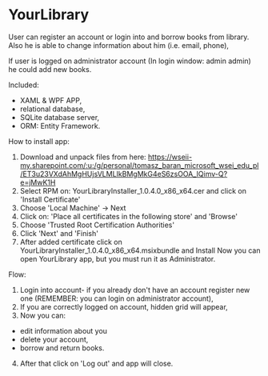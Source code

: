 # YourLibrary
User can register an account or login into and borrow books from library. Also he is able to change information about him (i.e. email, phone),

If user is logged on administrator account (In login window: admin admin) he could add new books.

Included:
- XAML & WPF APP,
- relational database,
- SQLite database server,
- ORM: Entity Framework.

How to install app:
1. Download and unpack files from here: https://wseii-my.sharepoint.com/:u:/g/personal/tomasz_baran_microsoft_wsei_edu_pl/ET3u23VXdAhMgHUjsVLMLIkBMgMkG4eS6zsOOA_IQimv-Q?e=jMwK1H
2. Select RPM on: YourLibraryInstaller_1.0.4.0_x86_x64.cer and click on 'Install Certificate'
3. Choose 'Local Machine' -> Next
4. Click on: 'Place all certificates in the following store' and  'Browse'
5. Choose 'Trusted Root Certification Authorities'
6. Click 'Next' and 'Finish'
7. After added certificate click on YourLibraryInstaller_1.0.4.0_x86_x64.msixbundle and Install
Now you can open YourLibrary app, but you must run it as Administrator.

Flow:
1. Login into account- if you already don't have an account register new one (REMEMBER: you can login on administrator account),
2. If you are correctly logged on account, hidden grid will appear,
3. Now you can:
  - edit information about you
  - delete your account,
  - borrow and return books.
4. After that click on 'Log out' and app will close.
